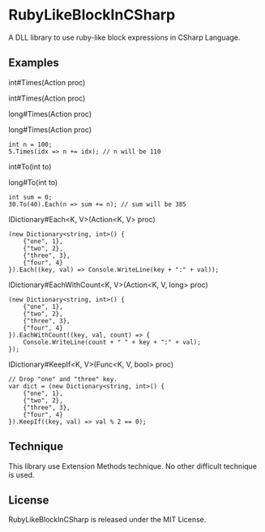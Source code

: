 RubyLikeBlockInCSharp
=====================

A DLL library to use ruby-like block expressions in CSharp Language.



## Examples


int#Times(Action proc)

int#Times(Action<int> proc)

long#Times(Action proc)

long#Times(Action<long> proc)

    int n = 100;
    5.Times(idx => n += idx); // n will be 110


int#To(int to)

long#To(int to)

    int sum = 0;
    30.To(40).Each(n => sum += n); // sum will be 385


IDictionary#Each<K, V>(Action<K, V> proc)

    (new Dictionary<string, int>() {
        {"one", 1},
        {"two", 2},
        {"three", 3},
        {"four", 4}
    }).Each((key, val) => Console.WriteLine(key + ":" + val));


IDictionary#EachWithCount<K, V>(Action<K, V, long> proc)

    (new Dictionary<string, int>() {
        {"one", 1},
        {"two", 2},
        {"three", 3},
        {"four", 4}
    }).EachWithCount((key, val, count) => {
        Console.WriteLine(count + " " + key + ":" + val);
    });


IDictionary#KeepIf<K, V>(Func<K, V, bool> proc)

    // Drop "one" and "three" key.
    var dict = (new Dictionary<string, int>() {
        {"one", 1},
        {"two", 2},
        {"three", 3},
        {"four", 4}
    }).KeepIf((key, val) => val % 2 == 0);



## Technique

This library use Extension Methods technique.
No other difficult technique is used.


## License

RubyLikeBlockInCSharp is released under the MIT License.
